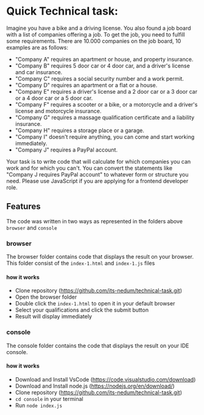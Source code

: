 # Quick Technical task:
Imagine you have a bike and a driving license. You also found a job board with a list of companies offering a job. To get the job, you need to fulfill some requirements. There are 10.000 companies on the job board, 10 examples are as follows:

- "Company A" requires an apartment or house, and property insurance.
- "Company B" requires 5 door car or 4 door car, and a driver's license and car insurance.
- "Company C" requires a social security number and a work permit. 
- "Company D" requires an apartment or a flat or a house.
- "Company E" requires a driver's license and a 2 door car or a 3 door car or a 4 door car or a 5 door car.
- "Company F" requires a scooter or a bike, or a motorcycle and a driver's license and motorcycle insurance.
- "Company G" requires a massage qualification certificate and a liability insurance.
- "Company H" requires a storage place or a garage.
- "Company I" doesn't require anything, you can come and start working immediately.
- "Company J" requires a PayPal account.

Your task is to write code that will calculate for which companies you can work and for which you can't. You can convert the statements like "Company J requires PayPal account" to whatever form or structure you need. Please use JavaScript if you are applying for a frontend developer role.

## Features
The code was written in two ways as represented in the folders above ```browser``` and ```console```

### browser
The browser folder contains code that displays the result on your browser.
This folder consist of the ```index-1.html``` and ```index-1.js``` files

#### how it works
- Clone repository (https://github.com/its-nedum/technical-task.git)
- Open the browser folder
- Double click the ```index-1.html``` to open it in your default browser
- Select your qualifications and click the submit button
- Result will display immediately

### console
The console folder contains the code that displays the result on your IDE console.

#### how it works
- Download and Install VsCode (https://code.visualstudio.com/download)
- Download and Install node.js (https://nodejs.org/en/download/)
- Clone repository (https://github.com/its-nedum/technical-task.git)
-  ```cd console``` in your terminal
- Run ```node index.js```
